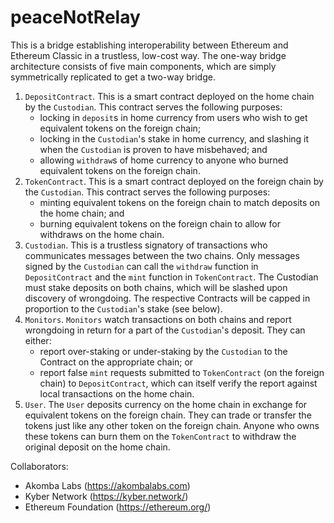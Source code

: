 # peaceNotRelay

This is a bridge establishing interoperability between Ethereum and Ethereum Classic in a trustless, low-cost way. The one-way bridge architecture consists of five main components, which are simply symmetrically replicated to get a two-way bridge.
1. `DepositContract`. This is a smart contract deployed on the home chain by the `Custodian`. This contract serves the following purposes:
    - locking in `deposit`s in home currency from users who wish to get equivalent tokens on the foreign chain;
    - locking in the `Custodian`'s stake in home currency, and slashing it when the `Custodian` is proven to have misbehaved; and
    - allowing `withdraw`s of home currency to anyone who burned equivalent tokens on the foreign chain.
2. `TokenContract`. This is a smart contract deployed on the foreign chain by the `Custodian`. This contract serves the following purposes:
    - minting equivalent tokens on the foreign chain to match deposits on the home chain; and
    - burning equivalent tokens on the foreign chain to allow for withdraws on the home chain.
3. `Custodian`. This is a trustless signatory of transactions who communicates messages between the two chains. Only messages signed by the `Custodian` can call the `withdraw` function in `DepositContract` and the `mint` function in `TokenContract`. The Custodian must stake deposits on both chains, which will be slashed upon discovery of wrongdoing. The respective Contracts will be capped in proportion to the `Custodian`'s stake (see below).
4. `Monitors`. `Monitors` watch transactions on both chains and report wrongdoing in return for a part of the `Custodian`'s deposit. They can either: 
    - report over-staking or under-staking by the `Custodian` to the Contract on the appropriate chain; or 
    - report false `mint` requests submitted to `TokenContract` (on the foreign chain) to `DepositContract`, which can itself verify the report against local transactions on the home chain.
5. `User`. The `User` deposits currency on the home chain in exchange for equivalent tokens on the foreign chain. They can trade or transfer the tokens just like any other token on the foreign chain. Anyone who owns these tokens can burn them on the `TokenContract` to withdraw the original deposit on the home chain.


Collaborators:
- Akomba Labs (https://akombalabs.com)
- Kyber Network (https://kyber.network/)
- Ethereum Foundation (https://ethereum.org/)
